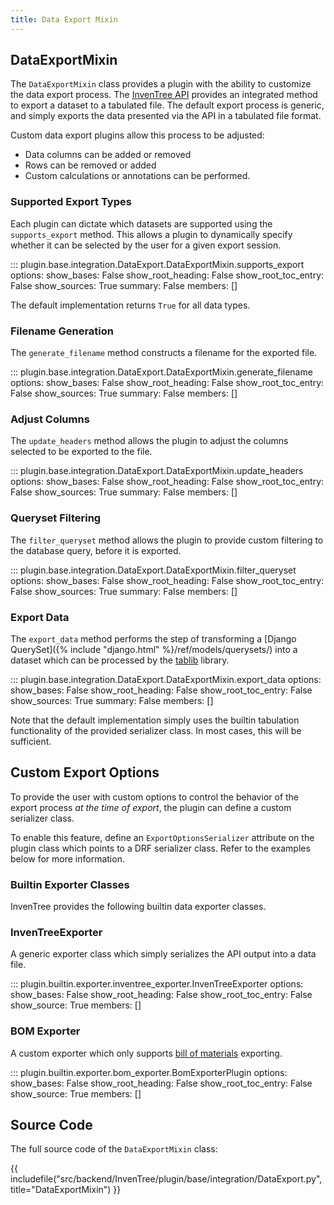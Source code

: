```yaml
---
title: Data Export Mixin
---
```


## DataExportMixin

The `DataExportMixin` class provides a plugin with the ability to customize the data export process. The [InvenTree API](../../api/api.md) provides an integrated method to export a dataset to a tabulated file. The default export process is generic, and simply exports the data presented via the API in a tabulated file format.

Custom data export plugins allow this process to be adjusted:

- Data columns can be added or removed
- Rows can be removed or added
- Custom calculations or annotations can be performed.

### Supported Export Types

Each plugin can dictate which datasets are supported using the `supports_export` method. This allows a plugin to dynamically specify whether it can be selected by the user for a given export session.

::: plugin.base.integration.DataExport.DataExportMixin.supports_export
    options:
      show_bases: False
      show_root_heading: False
      show_root_toc_entry: False
      show_sources: True
      summary: False
      members: []

The default implementation returns `True` for all data types.

### Filename Generation

The `generate_filename` method constructs a filename for the exported file.

::: plugin.base.integration.DataExport.DataExportMixin.generate_filename
    options:
      show_bases: False
      show_root_heading: False
      show_root_toc_entry: False
      show_sources: True
      summary: False
      members: []

### Adjust Columns

The `update_headers` method allows the plugin to adjust the columns selected to be exported to the file.

::: plugin.base.integration.DataExport.DataExportMixin.update_headers
    options:
      show_bases: False
      show_root_heading: False
      show_root_toc_entry: False
      show_sources: True
      summary: False
      members: []

### Queryset Filtering

The `filter_queryset` method allows the plugin to provide custom filtering to the database query, before it is exported.

::: plugin.base.integration.DataExport.DataExportMixin.filter_queryset
    options:
      show_bases: False
      show_root_heading: False
      show_root_toc_entry: False
      show_sources: True
      summary: False
      members: []

### Export Data

The `export_data` method performs the step of transforming a [Django QuerySet]({% include "django.html" %}/ref/models/querysets/) into a dataset which can be processed by the [tablib](https://tablib.readthedocs.io/en/stable/) library.

::: plugin.base.integration.DataExport.DataExportMixin.export_data
    options:
      show_bases: False
      show_root_heading: False
      show_root_toc_entry: False
      show_sources: True
      summary: False
      members: []

Note that the default implementation simply uses the builtin tabulation functionality of the provided serializer class. In most cases, this will be sufficient.

## Custom Export Options

To provide the user with custom options to control the behavior of the export process *at the time of export*, the plugin can define a custom serializer class.

To enable this feature, define an `ExportOptionsSerializer` attribute on the plugin class which points to a DRF serializer class. Refer to the examples below for more information.

### Builtin Exporter Classes

InvenTree provides the following builtin data exporter classes.

### InvenTreeExporter

A generic exporter class which simply serializes the API output into a data file.

::: plugin.builtin.exporter.inventree_exporter.InvenTreeExporter
    options:
        show_bases: False
        show_root_heading: False
        show_root_toc_entry: False
        show_source: True
        members: []

### BOM Exporter

A custom exporter which only supports [bill of materials](../../manufacturing/bom.md) exporting.

::: plugin.builtin.exporter.bom_exporter.BomExporterPlugin
    options:
        show_bases: False
        show_root_heading: False
        show_root_toc_entry: False
        show_source: True
        members: []

## Source Code

The full source code of the `DataExportMixin` class:

{{ includefile("src/backend/InvenTree/plugin/base/integration/DataExport.py", title="DataExportMixin") }}
